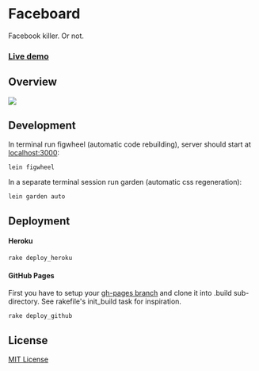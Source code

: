 # Faceboard

Facebook killer. Or not.

### [Live demo](http://fb.binaryage.com)

## Overview

<a href="http://fb.binaryage.com"><img src="https://dl.dropboxusercontent.com/u/559047/faceboard-intro.png" style="max-width:900px"></a>

## Development

In terminal run figwheel (automatic code rebuilding), server should start at [localhost:3000](localhost:3000):

    lein figwheel

In a separate terminal session run garden (automatic css regeneration): 

    lein garden auto

## Deployment

#### Heroku

    rake deploy_heroku

#### GitHub Pages

First you have to setup your [gh-pages branch](https://help.github.com/articles/creating-project-pages-manually) and clone it into .build sub-directory. See rakefile's init_build task for inspiration.

    rake deploy_github

## License

[MIT License](http://opensource.org/licenses/MIT)
